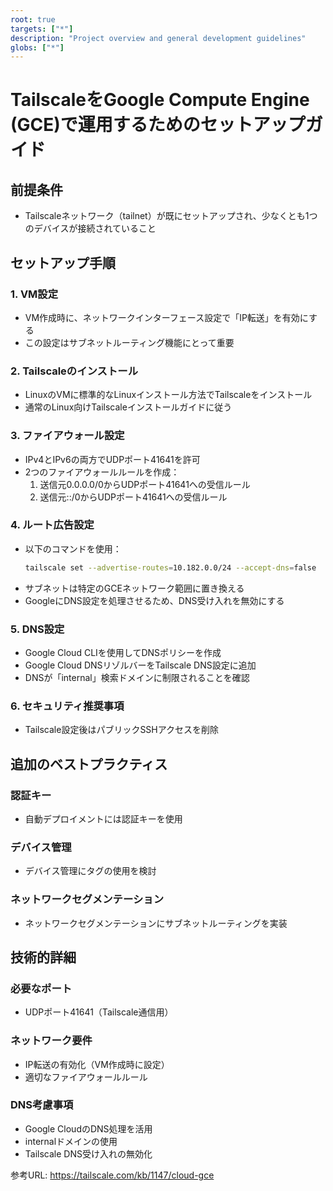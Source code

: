 ```yaml
---
root: true
targets: ["*"]
description: "Project overview and general development guidelines"
globs: ["*"]
---
```


# TailscaleをGoogle Compute Engine (GCE)で運用するためのセットアップガイド

## 前提条件
- Tailscaleネットワーク（tailnet）が既にセットアップされ、少なくとも1つのデバイスが接続されていること

## セットアップ手順

### 1. VM設定
- VM作成時に、ネットワークインターフェース設定で「IP転送」を有効にする
- この設定はサブネットルーティング機能にとって重要

### 2. Tailscaleのインストール
- LinuxのVMに標準的なLinuxインストール方法でTailscaleをインストール
- 通常のLinux向けTailscaleインストールガイドに従う

### 3. ファイアウォール設定
- IPv4とIPv6の両方でUDPポート41641を許可
- 2つのファイアウォールルールを作成：
  1. 送信元0.0.0.0/0からUDPポート41641への受信ルール
  2. 送信元::/0からUDPポート41641への受信ルール

### 4. ルート広告設定
- 以下のコマンドを使用：
  ```bash
  tailscale set --advertise-routes=10.182.0.0/24 --accept-dns=false
  ```
- サブネットは特定のGCEネットワーク範囲に置き換える
- GoogleにDNS設定を処理させるため、DNS受け入れを無効にする

### 5. DNS設定
- Google Cloud CLIを使用してDNSポリシーを作成
- Google Cloud DNSリゾルバーをTailscale DNS設定に追加
- DNSが「internal」検索ドメインに制限されることを確認

### 6. セキュリティ推奨事項
- Tailscale設定後はパブリックSSHアクセスを削除

## 追加のベストプラクティス

### 認証キー
- 自動デプロイメントには認証キーを使用

### デバイス管理
- デバイス管理にタグの使用を検討

### ネットワークセグメンテーション
- ネットワークセグメンテーションにサブネットルーティングを実装

## 技術的詳細

### 必要なポート
- UDPポート41641（Tailscale通信用）

### ネットワーク要件
- IP転送の有効化（VM作成時に設定）
- 適切なファイアウォールルール

### DNS考慮事項
- Google CloudのDNS処理を活用
- internalドメインの使用
- Tailscale DNS受け入れの無効化

参考URL: https://tailscale.com/kb/1147/cloud-gce
